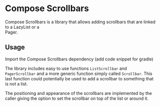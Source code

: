 # Compose Scrollbars

Compose Scrollbars is a library that allows adding scrollbars that are linked to a LazyList or a  
Pager. 

## Usage

Import the Compose Scrollbars dependency (add code snippet for gradle)

The library includes easy to use functions `ListScrollbar` and `PagerScrollbar` and a more generic
function simply called `Scrollbar`. This last function could potentially be used to add a scrollbar
to something that is not a list.

The positioning and appearance of the scrollbars are implemented by the caller giving the option to
set the scrollbar on top of the list or around it.
